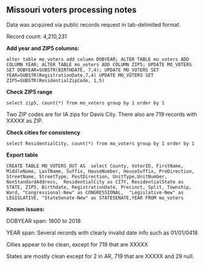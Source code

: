 ## Missouri voters processing notes

Data was acquired via public records request in tab-delimited format.

Record count: 4,210,231

**Add year and ZIP5 columns:**

`alter table mo_voters add column DOBYEAR;
ALTER TABLE mo_voters ADD COLUMN YEAR;
ALTER TABLE mo_voters ADD COLUMN ZIP5;
UPDATE MO_VOTERS SET DOBYEAR=SUBSTR(BIRTHDATE, 7,4);
UPDATE MO_VOTERS SET YEAR=SUBSTR(RegistrationDate,7,4)
UPDATE MO_VOTERS SET ZIP5=SUBSTR(ResidentialZipCode, 1,5)`


**Check ZIP5 range**

`select zip5, count(*)
from mo_voters
group by 1
order by 1`

Two ZIP codes are for IA zips for Davis City. There also are 719 records with XXXXX as ZIP.

**Check cities for consistency**

`select ResidentialCity, count(*)
from mo_voters
group by 1
order by 1`


**Export table**

`CREATE TABLE MO_VOTERS_OUT AS 
select County, VoterID, FirstName, MiddleName, LastName, Suffix, HouseNumber, HouseSuffix, PreDirection, StreetName, StreetType, PostDirection, UnitType,UnitNumber, NonStandardAddress, 
ResidentialCity as CITY, ResidentialState as STATE, ZIP5, Birthdate, RegistrationDate, Precinct, Split, Township, Ward, "Congressional-New" as CONGRESSIONAL, 
"Legislative-New" as LEGISLATIVE, "StateSenate-New" as STATESENATE,YEAR
FROM mo_voters`

**Known issues:**

DOBYEAR span: 1800 to 2018

YEAR span: Several records with clearly invalid date info such as 01/01/0418

Cities appear to be clean, except for 719 that are XXXXX

States are mostly clean except for 2 in AR, 719 that are XXXXX and 29 null.

